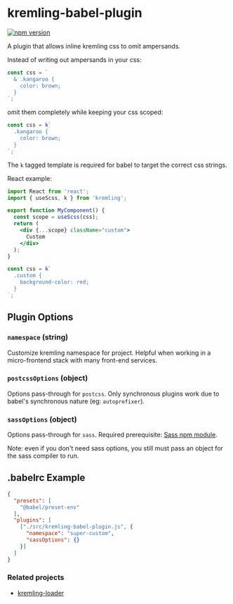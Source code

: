 # kremling-babel-plugin

[![npm version](https://badge.fury.io/js/kremling-babel-plugin.svg)](https://badge.fury.io/js/kremling-babel-plugin)

A plugin that allows inline kremling css to omit ampersands.

Instead of writing out ampersands in your css:

```js
const css = `
  & .kangaroo {
    color: brown;
  }
`;
```

omit them completely while keeping your css scoped:

```js
const css = k`
  .kangaroo {
    color: brown;
  }
`;
```

The `k` tagged template is required for babel to target the correct css strings.

React example:

```jsx
import React from 'react';
import { useScss, k } from 'kremling';

export function MyComponent() {
  const scope = useScss(css);
  return (
    <div {...scope} className="custom">
      Custom
    </div>
  );
}

const css = k`
  .custom {
    background-color: red;
  }
`;
```

## Plugin Options

### `namespace` (string)

Customize kremling namespace for project. Helpful when working in a micro-frontend stack with many
front-end services.

### `postcssOptions` (object)

Options pass-through for `postcss`. Only synchronous plugins work due to babel's synchronous nature
(eg: `autoprefixer`).

### `sassOptions` (object)

Options pass-through for `sass`. Required prerequisite:
[Sass npm module](https://www.npmjs.com/package/sass).

Note: even if you don't need sass options, you still must pass an object for the sass compiler to run.

## .babelrc Example

```json
{
  "presets": [
    "@babel/preset-env"
  ],
  "plugins": [
    ["./src/kremling-babel-plugin.js", {
      "namespace": "super-custom",
      "sassOptions": {}
    }]
  ]
}
```


### Related projects

- [kremling-loader](https://kremling.js.org/walkthrough/kremling-loader.html)